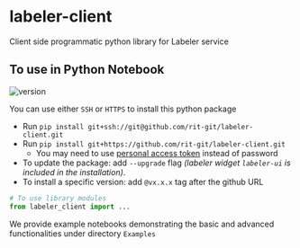 # labeler-client
Client side programmatic python library for Labeler service
## To use in Python Notebook
![version](https://img.shields.io/badge/labeler--client%20latest-v1.0.4-blue)

You can use either `SSH` or `HTTPS` to install this python package
- Run `pip install git+ssh://git@github.com/rit-git/labeler-client.git`
- Run `pip install git+https://github.com/rit-git/labeler-client.git`
  - You may need to use [personal access token](https://docs.github.com/en/authentication/keeping-your-account-and-data-secure/creating-a-personal-access-token) instead of password
- To update the package: add `--upgrade` flag *(labeler widget `labeler-ui` is included in the installation)*.
- To install a specific version: add `@vx.x.x` tag after the github URL

```python
# To use library modules
from labeler_client import ...
```

We provide example notebooks demonstrating the basic and advanced functionalities under directory `Examples`
